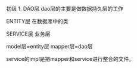 初级
1. 
DAO层      dao层的主要是做数据持久层的工作

ENTITY层    在数据库中的类

SERVICE层      业务层


model层=entity层 
mapper层=dao层

service的impl是把mapper和service进行整合的文件。

